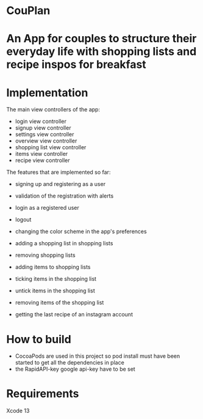 # CouPlan

# An App for couples to structure their everyday life with shopping lists and recipe inspos for breakfast

# Implementation

The main view controllers of the app:
- login view controller 
- signup view controller
- settings view controller 
- overview view controller 
- shopping list view controller 
- items view controller 
- recipe view controller 

The features that are implemented so far:
- signing up and registering as a user 
- validation of the registration with alerts 
- login as a registered user 
- logout 

- changing the color scheme in the app's preferences

- adding a shopping list in shopping lists 
- removing shopping lists
- adding items to shopping lists 
- ticking items in the shopping list 
- untick items in the shopping list 
- removing items of the shopping list 

- getting the last recipe of an instagram account

# How to build

- CocoaPods are used in this project so pod install must have been started to get all the dependencies in place
- the RapidAPI-key google api-key have to be set 

# Requirements

Xcode 13





